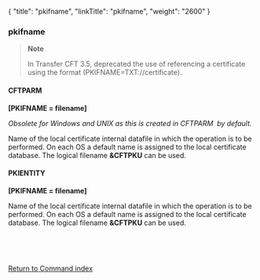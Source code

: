 {
    "title": "pkifname",
    "linkTitle": "pkifname",
    "weight": "2600"
}<span id="pkifname"></span>

### pkifname

> **Note**
>
> In Transfer CFT 3.5, deprecated the use of referencing a certificate using the format (PKIFNAME=TXT://certificate).

#### CFTPARM

****\[PKIFNAME = filename\]****

*Obsolete for Windows and UNIX as this is created in CFTPARM  by default.*

Name of the local certificate internal datafile in which the operation is to
be performed. On each OS a default name is assigned to the local certificate
database. The logical filename ****&CFTPKU****
can be used.

#### PKIENTITY

****\[PKIFNAME = filename\]****

Name of the local certificate internal datafile in which the operation is to
be performed. On each OS a default name is assigned to the local certificate
database. The logical filename ****&CFTPKU****
can be used.

 

 

[Return to Command index](../../)
